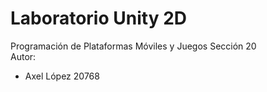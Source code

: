 # Laboratorio Unity 2D
Programación de Plataformas Móviles y Juegos Sección 20  
Autor:  
- Axel López 20768
